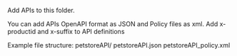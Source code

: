 Add APIs to this folder.

You can add APIs OpenAPI format as JSON and Policy files as xml.
Add x-productid and x-suffix to API definitions 

Example file structure:
petstoreAPI/ 
	petstoreAPI.json
	petstoreAPI_policy.xml
	